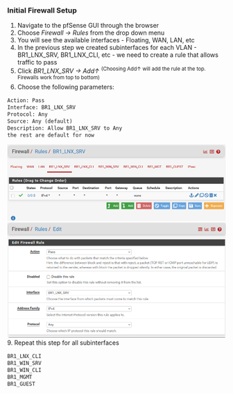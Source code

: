 ### Initial Firewall Setup
1. Navigate to the pfSense GUI through the browser
2. Choose *Firewall → Rules* from the drop down menu
3. You will see the available interfaces - Floating, WAN, LAN, etc
4. In the previous step we created subinterfaces for each VLAN - BR1_LNX_SRV, BR1_LNX_CLI, etc - we need to create a rule that allows traffic to pass
5. Click *BR1_LNX_SRV → Add↑* <sup>(Choosing Add↑ will add the rule at the top. Firewalls work from top to bottom)</sup>
6. Choose the following parameters:
```
Action: Pass
Interface: BR1_LNX_SRV
Protocol: Any
Source: Any (default)
Description: Allow BR1_LNX_SRV to Any
the rest are default for now
```
![firewall1](https://github.com/nickbruggen90/LabsVol8021Q/blob/main/Project%201.0%3A%20pfSense%20%2B%20NetOps%20Foundation/*Images/Screenshot%202025-07-21%20072000.png)
![firewall2](https://github.com/nickbruggen90/LabsVol8021Q/blob/main/Project%201.0%3A%20pfSense%20%2B%20NetOps%20Foundation/*Images/Screenshot%202025-07-21%20075128.png)
9. Repeat this step for all subinterfaces
```
BR1_LNX_CLI
BR1_WIN_SRV
BR1_WIN_CLI
BR1_MGMT
BR1_GUEST
```


